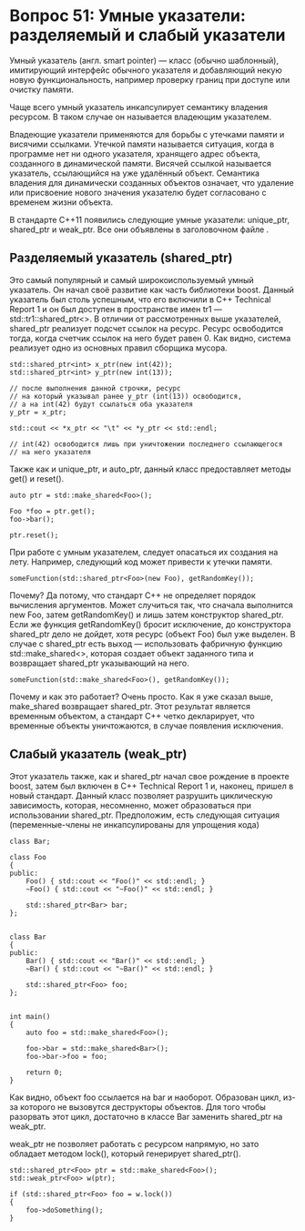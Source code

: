 # Вопрос 51: Умные указатели: разделяемый и слабый указатели

Умный указатель (англ. smart pointer) — класс (обычно шаблонный), имитирующий интерфейс обычного указателя и добавляющий некую новую функциональность, например проверку границ при доступе или очистку памяти.

Чаще всего умный указатель инкапсулирует семантику владения ресурсом. В таком случае он называется владеющим указателем.

Владеющие указатели применяются для борьбы с утечками памяти и висячими ссылками. Утечкой памяти называется ситуация, когда в программе нет ни одного указателя, хранящего адрес объекта, созданного в динамической памяти. Висячей ссылкой называется указатель, ссылающийся на уже удалённый объект. Семантика владения для динамически созданных объектов означает, что удаление или присвоение нового значения указателю будет согласовано с временем жизни объекта.

В стандарте C++11 появились следующие умные указатели: unique_ptr, shared_ptr и weak_ptr. Все они объявлены в заголовочном файле <memory>.

## Разделяемый указатель (shared_ptr)

Это самый популярный и самый широкоиспользуемый умный указатель. Он начал своё развитие как часть библиотеки boost. Данный указатель был столь успешным, что его включили в C++ Technical Report 1 и он был доступен в пространстве имен tr1 — std::tr1::shared_ptr<>.
В отличии от рассмотренных выше указателей, shared_ptr реализует подсчет ссылок на ресурс. Ресурс освободится тогда, когда счетчик ссылок на него будет равен 0. Как видно, система реализует одно из основных правил сборщика мусора.

```
std::shared_ptr<int> x_ptr(new int(42));
std::shared_ptr<int> y_ptr(new int(13));

// после выполнения данной строчки, ресурс
// на который указывал ранее y_ptr (int(13)) освободится,
// а на int(42) будут ссылаться оба указателя
y_ptr = x_ptr;

std::cout << *x_ptr << "\t" << *y_ptr << std::endl;

// int(42) освободится лишь при уничтожении последнего ссылающегося
// на него указателя
```

Также как и unique_ptr, и auto_ptr, данный класс предоставляет методы get() и reset().

```
auto ptr = std::make_shared<Foo>();

Foo *foo = ptr.get();
foo->bar();

ptr.reset();
```

При работе с умным указателем, следует опасаться их создания на лету. Например, следующий код может привести к утечки памяти.

```
someFunction(std::shared_ptr<Foo>(new Foo), getRandomKey());
```

Почему? Да потому, что стандарт C++ не определяет порядок вычисления аргументов. Может случиться так, что сначала выполнится new Foo, затем getRandomKey() и лишь затем конструктор shared_ptr. Если же функция getRandomKey() бросит исключение, до конструктора shared_ptr дело не дойдет, хотя ресурс (объект Foo) был уже выделен.
В случае с shared_ptr есть выход — использовать фабричную функцию std::make_shared<>, которая создает объект заданного типа и возвращает shared_ptr указывающий на него.

```
someFunction(std::make_shared<Foo>(), getRandomKey());
```

Почему и как это работает? Очень просто. Как я уже сказал выше, make_shared возвращает shared_ptr. Этот результат является временным объектом, а стандарт C++ четко декларирует, что временные объекты уничтожаются, в случае появления исключения.

## Слабый указатель (weak_ptr)

Этот указатель также, как и shared_ptr начал свое рождение в проекте boost, затем был включен в C++ Technical Report 1 и, наконец, пришел в новый стандарт.
Данный класс позволяет разрушить циклическую зависимость, которая, несомненно, может образоваться при использовании shared_ptr. Предположим, есть следующая ситуация (переменные-члены не инкапсулированы для упрощения кода)

```
class Bar;

class Foo
{
public:
    Foo() { std::cout << "Foo()" << std::endl; }
    ~Foo() { std::cout << "~Foo()" << std::endl; }

    std::shared_ptr<Bar> bar;
};


class Bar
{
public:
    Bar() { std::cout << "Bar()" << std::endl; }
    ~Bar() { std::cout << "~Bar()" << std::endl; }

    std::shared_ptr<Foo> foo;
};


int main()
{
    auto foo = std::make_shared<Foo>();

    foo->bar = std::make_shared<Bar>();
    foo->bar->foo = foo;

    return 0;
}
```

Как видно, объект foo ссылается на bar и наоборот. Образован цикл, из-за которого не вызовутся деструкторы объектов. Для того чтобы разорвать этот цикл, достаточно в классе Bar заменить shared_ptr на weak_ptr.

weak_ptr не позволяет работать с ресурсом напрямую, но зато обладает методом lock(), который генерирует shared_ptr().

```
std::shared_ptr<Foo> ptr = std::make_shared<Foo>();
std::weak_ptr<Foo> w(ptr);

if (std::shared_ptr<Foo> foo = w.lock())
{
    foo->doSomething();
}
```
